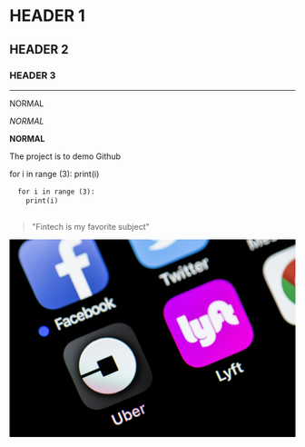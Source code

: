 # HEADER 1
## HEADER 2
### HEADER 3

---

NORMAL

*NORMAL*

**NORMAL**

The project is to demo Github

for i in range (3):
    print(i)


```
  for i in range (3):
    print(i)
  
  ```

> "Fintech is my favorite subject"

![](https://github.com/HendersonRichardK/Project1/blob/master/Merger.jpg)
